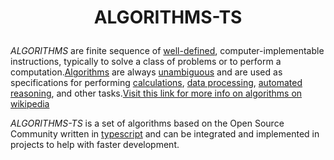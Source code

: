 # <p align="center">ALGORITHMS-TS</p>

*ALGORITHMS*  are finite sequence of [well-defined](https://en.wikipedia.org/wiki/Well-defined "Well-defined"), computer-implementable instructions, typically to solve a class of problems or to perform a computation.[Algorithms](https://en.wikipedia.org/wiki/Algorithm#cite_note-1) are always [unambiguous](https://en.wikipedia.org/wiki/Unambiguous "Unambiguous") and are used as specifications for performing [calculations](https://en.wikipedia.org/wiki/Calculation "Calculation"), [data processing](https://en.wikipedia.org/wiki/Data_processing "Data processing"), [automated reasoning](https://en.wikipedia.org/wiki/Automated_reasoning "Automated reasoning"), and other tasks.[Visit this link for more info on algorithms on wikipedia](https://en.wikipedia.org/wiki/Algorithm)

*ALGORITHMS-TS* is a set of algorithms based on the Open Source Community written in [typescript](https://www.typescriptlang.org) and can be integrated and implemented in projects to help with faster development.
